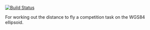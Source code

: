 [![Build Status](https://travis-ci.org/BlockScope/flaretiming/sphere.svg)](https://travis-ci.org/BlockScope/flaretiming/sphere)

For working out the distance to fly a competition task on the WGS84 ellipsoid.
